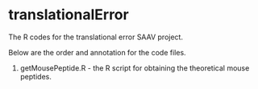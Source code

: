 # translationalError
The R codes for the translational error SAAV project.

Below are the order and annotation for the code files.

1. getMousePeptide.R - the R script for obtaining the theoretical mouse peptides.
